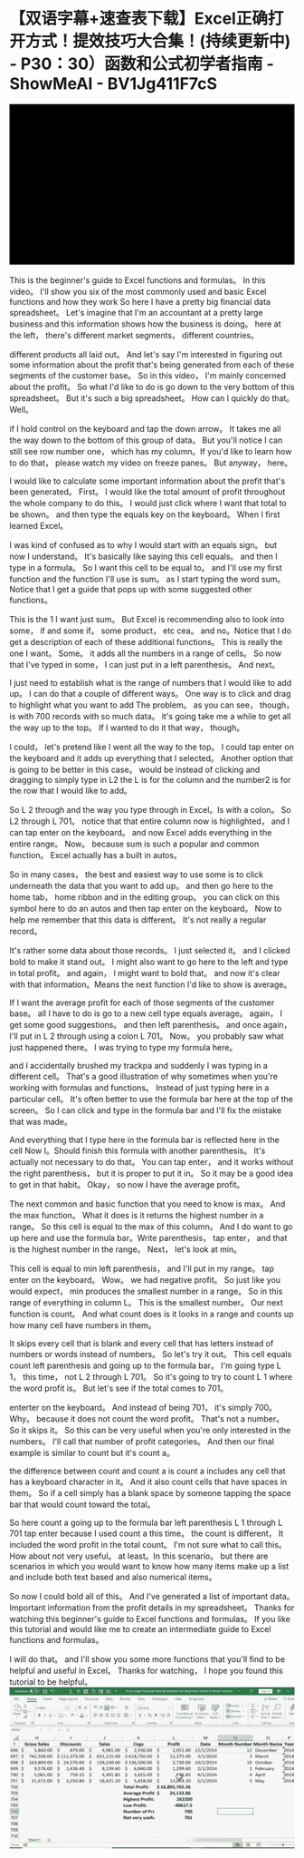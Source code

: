 # 【双语字幕+速查表下载】Excel正确打开方式！提效技巧大合集！(持续更新中) - P30：30）函数和公式初学者指南 - ShowMeAI - BV1Jg411F7cS

![](img/e3a8232f6e2b4dd361b1da527588a132_0.png)

This is the beginner's guide to Excel functions and formulas。 In this video。 I'll show you six of the most commonly used and basic Excel functions and how they work So here I have a pretty big financial data spreadsheet。 Let's imagine that I'm an accountant at a pretty large business and this information shows how the business is doing。 here at the left， there's different market segments， different countries。

  different products all laid out。 And let's say I'm interested in figuring out some information about the profit that's being generated from each of these segments of the customer base。 So in this video， I'm mainly concerned about the profit。 So what I'd like to do is go down to the very bottom of this spreadsheet。 But it's such a big spreadsheet。 How can I quickly do that。 Well。

 if I hold control on the keyboard and tap the down arrow。 It takes me all the way down to the bottom of this group of data。 But you'll notice I can still see row number one， which has my column。If you'd like to learn how to do that， please watch my video on freeze panes。 But anyway， here。

 I would like to calculate some important information about the profit that's been generated。 First。 I would like the total amount of profit throughout the whole company to do this。 I would just click where I want that total to be shown。 and then type the equals key on the keyboard。 When I first learned Excel。

 I was kind of confused as to why I would start with an equals sign。 but now I understand。 It's basically like saying this cell equals。 and then I type in a formula。 So I want this cell to be equal to。 and I'll use my first function and the function I'll use is sum。 as I start typing the word sum。 Notice that I get a guide that pops up with some suggested other functions。

 This is the 1 I want just sum。 But Excel is recommending also to look into some， if and some if。 some product， etc cea。 and no。Notice that I do get a description of each of these additional functions。 This is really the one I want。 Some。 it adds all the numbers in a range of cells。 So now that I've typed in some， I can just put in a left parenthesis。 And next。

 I just need to establish what is the range of numbers that I would like to add up。 I can do that a couple of different ways。 One way is to click and drag to highlight what you want to add The problem。 as you can see， though， is with 700 records with so much data。 it's going take me a while to get all the way up to the top。 If I wanted to do it that way， though。

 I could， let's pretend like I went all the way to the top。 I could tap enter on the keyboard and it adds up everything that I selected。 Another option that is going to be better in this case。 would be instead of clicking and dragging to simply type in L2 the L is for the column and the number2 is for the row that I would like to add。

 So L 2 through and the way you type through in Excel。Is with a colon。 So L2 through L 701。 notice that that entire column now is highlighted， and I can tap enter on the keyboard。 and now Excel adds everything in the entire range。 Now。 because sum is such a popular and common function。 Excel actually has a built in autos。

 So in many cases， the best and easiest way to use some is to click underneath the data that you want to add up。 and then go here to the home tab， home ribbon and in the editing group。 you can click on this symbol here to do an autos and then tap enter on the keyboard。 Now to help me remember that this data is different。 It's not really a regular record。

 It's rather some data about those records。 I just selected it。 and I clicked bold to make it stand out。 I might also want to go here to the left and type in total profit。 and again， I might want to bold that。 and now it's clear with that information。Means the next function I'd like to show is average。

 If I want the average profit for each of those segments of the customer base。 all I have to do is go to a new cell type equals average。 again， I get some good suggestions。 and then left parenthesis。 and once again， I'll put in L 2 through using a colon L 701。 Now。 you probably saw what just happened there。 I was trying to type my formula here。

 and I accidentally brushed my trackpa and suddenly I was typing in a different cell。 That's a good illustration of why sometimes when you're working with formulas and functions。 Instead of just typing here in a particular cell。 It's often better to use the formula bar here at the top of the screen。 So I can click and type in the formula bar and I'll fix the mistake that was made。

 And everything that I type here in the formula bar is reflected here in the cell Now I。Should finish this formula with another parenthesis。 It's actually not necessary to do that。 You can tap enter， and it works without the right parenthesis， but it is proper to put it in。 So it may be a good idea to get in that habit。 Okay， so now I have the average profit。

 The next common and basic function that you need to know is max。 And the max function。 What it does is it returns the highest number in a range。 So this cell is equal to the max of this column。 And I do want to go up here and use the formula bar。Write parenthesis， tap enter， and that is the highest number in the range。 Next， let's look at min。

This cell is equal to min left parenthesis， and I'll put in my range。 tap enter on the keyboard。 Wow。 we had negative profit。 So just like you would expect， min produces the smallest number in a range。 So in this range of everything in column L。 This is the smallest number。 Our next function is count。 And what count does is it looks in a range and counts up how many cell have numbers in them。

 It skips every cell that is blank and every cell that has letters instead of numbers or words instead of numbers。 So let's try it out。 This cell equals count left parenthesis and going up to the formula bar。 I'm going type L 1， this time， not L 2 through L 701。 So it's going to try to count L 1 where the word profit is。 But let's see if the total comes to 701。

enterter on the keyboard。 And instead of being 701， it's simply 700。 Why。 because it does not count the word profit。 That's not a number。 So it skips it。 So this can be very useful when you're only interested in the numbers。 I'll call that number of profit categories。 And then our final example is similar to count but it's count a。

 the difference between count and count a is count a includes any cell that has a keyboard character in it。 And it also count cells that have spaces in them。 So if a cell simply has a blank space by someone tapping the space bar that would count toward the total。

 So here count a going up to the formula bar left parenthesis L 1 through L 701 tap enter because I used count a this time。 the count is different， It included the word profit in the total count。 I'm not sure what to call this。 How about not very useful。 at least。In this scenario。 but there are scenarios in which you would want to know how many items make up a list and include both text based and also numerical items。

 So now I could bold all of this。 And I've generated a list of important data。Important information from the profit details in my spreadsheet。 Thanks for watching this beginner's guide to Excel functions and formulas。 If you like this tutorial and would like me to create an intermediate guide to Excel functions and formulas。

 I will do that。 and I'll show you some more functions that you'll find to be helpful and useful in Excel。 Thanks for watching， I hope you found this tutorial to be helpful。![](img/e3a8232f6e2b4dd361b1da527588a132_2.png)